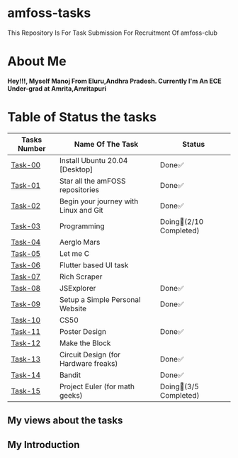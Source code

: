 # amfoss-tasks
This Repository Is For Task Submission For Recruitment Of amfoss-club

# About Me
**Hey!!!, Myself Manoj From Eluru,Andhra Pradesh. Currently I'm An ECE Under-grad at Amrita,Amritapuri**
# Table of Status the tasks 
|**Tasks Number**|**Name Of The Task**|**Status**|
|----|----|----|
[Task-00](https://github.com/DarkHunter1749/amfoss-tasks/tree/dark/task-00)|Install Ubuntu 20.04 [Desktop]|Done✅|
[Task-01](https://github.com/DarkHunter1749/amfoss-tasks/tree/dark/task-01)|Star all the amFOSS repositories|Done✅|
[Task-02](https://github.com/DarkHunter1749/amfoss-tasks/tree/dark/task-02)|Begin your journey with Linux and Git|Done✅|
[Task-03](https://github.com/DarkHunter1749/amfoss-tasks/tree/dark/task-03)|Programming|Doing👀(2/10 Completed)|
[Task-04](https://github.com/DarkHunter1749/amfoss-tasks/tree/dark/task-04)|Aerglo Mars| |
[Task-05](https://github.com/DarkHunter1749/amfoss-tasks/tree/dark/task-05)|Let me C| |
[Task-06](https://github.com/DarkHunter1749/amfoss-tasks/tree/dark/task-06)|Flutter based UI task| |
[Task-07](https://github.com/DarkHunter1749/amfoss-tasks/tree/dark/task-07)|Rich Scraper| |
[Task-08](https://github.com/DarkHunter1749/amfoss-tasks/tree/dark/task-08)|JSExplorer|Done✅|
[Task-09](https://github.com/DarkHunter1749/amfoss-tasks/tree/dark/task-09)|Setup a Simple Personal Website|Done✅|
[Task-10](https://github.com/DarkHunter1749/amfoss-tasks/tree/dark/task-10)|CS50| |
[Task-11](https://github.com/DarkHunter1749/amfoss-tasks/tree/dark/task-11)|Poster Design|Done✅|
[Task-12](https://github.com/DarkHunter1749/amfoss-tasks/tree/dark/task-12)|Make the Block| | 
[Task-13](https://github.com/DarkHunter1749/amfoss-tasks/tree/dark/task-13)|Circuit Design (for Hardware freaks)|Done✅|
[Task-14](https://github.com/DarkHunter1749/amfoss-tasks/tree/dark/task-14)|Bandit|Done✅|
[Task-15](https://github.com/DarkHunter1749/amfoss-tasks/tree/dark/task-15)|Project Euler (for math geeks)|Doing👀(3/5 Completed)|
## My views about the tasks

## My Introduction

